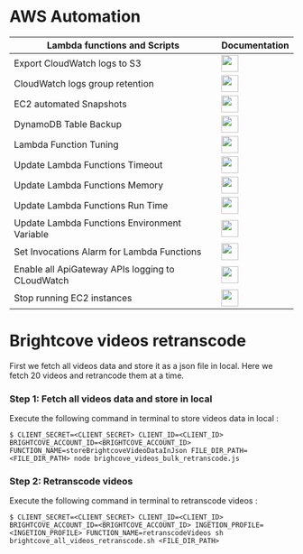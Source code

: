 # AWS Automation
| Lambda functions and Scripts | Documentation |
|-----------------------------------------|-------|
| Export CloudWatch logs to S3| <a href="https://medium.com/tensult/exporting-of-aws-cloudwatch-logs-to-s3-using-automation-2627b1d2ee37"><img src="https://cdn0.iconfinder.com/data/icons/relief-document-glyph-1/32/file-text-document-512.png" width="30px" height="30px"></a> |
| CloudWatch logs group retention | <a href="https://medium.com/tensult/manage-aws-cloudwatch-log-group-retention-using-automation-26add478b0c5"><img src="https://cdn0.iconfinder.com/data/icons/relief-document-glyph-1/32/file-text-document-512.png" width="30px" height="30px"></a> |
| EC2 automated Snapshots | <a href="https://medium.com/tensult/automating-ec2-snapshot-creation-in-aws-8aa5b4b6203"><img src="https://cdn0.iconfinder.com/data/icons/relief-document-glyph-1/32/file-text-document-512.png" width="30px" height="30px"></a> |
| DynamoDB Table Backup | <a href="https://medium.com/tensult/aws-dynamodb-point-in-time-recovery-e8711d6d04cb"><img src="https://cdn0.iconfinder.com/data/icons/relief-document-glyph-1/32/file-text-document-512.png" width="30px" height="30px"></a> |
| Lambda Function Tuning | <a href="https://medium.com/tensult/send-lambda-functions-usage-metrics-to-amazon-cloudwatch-for-tuning-4d5ed69341b0"><img src="https://cdn0.iconfinder.com/data/icons/relief-document-glyph-1/32/file-text-document-512.png" width="30px" height="30px"></a> |
| Update Lambda Functions Timeout | <a href="https://github.com/tensult/aws-automation/blob/master/update_timeout_for_lambda_functions.js"><img src="https://cdn0.iconfinder.com/data/icons/relief-document-glyph-1/32/file-text-document-512.png" width="30px" height="30px"></a> |
| Update Lambda Functions Memory | <a href="https://github.com/tensult/aws-automation/blob/master/update_memory_for_lambda_functions.js"><img src="https://cdn0.iconfinder.com/data/icons/relief-document-glyph-1/32/file-text-document-512.png" width="30px" height="30px"></a> |
| Update Lambda Functions Run Time | <a href="https://github.com/tensult/aws-automation/blob/master/update_runtime_for_lambda_functions.js"><img src="https://cdn0.iconfinder.com/data/icons/relief-document-glyph-1/32/file-text-document-512.png" width="30px" height="30px"></a> |
| Update Lambda Functions Environment Variable | <a href="https://github.com/tensult/aws-automation/blob/master/update_environment_variable_for_lambda_functions.js"><img src="https://cdn0.iconfinder.com/data/icons/relief-document-glyph-1/32/file-text-document-512.png" width="30px" height="30px"></a> |
| Set Invocations Alarm for Lambda Functions | <a href="https://github.com/tensult/aws-automation/blob/master/set_lambda_function_invocation_count_alarm.js"><img src="https://cdn0.iconfinder.com/data/icons/relief-document-glyph-1/32/file-text-document-512.png" width="30px" height="30px"></a> |
| Enable all ApiGateway APIs logging to CLoudWatch | <a href="https://github.com/tensult/aws-automation/blob/master/enable_cloudwatch_logs_for_apis.js"><img src="https://cdn0.iconfinder.com/data/icons/relief-document-glyph-1/32/file-text-document-512.png" width="30px" height="30px"></a> |
| Stop running EC2 instances | <a href="https://github.com/tensult/aws-automation/blob/master/stop_running_ec2_instances/README.md"><img src="https://cdn0.iconfinder.com/data/icons/relief-document-glyph-1/32/file-text-document-512.png" width="30px" height="30px"></a> |

# Brightcove videos retranscode
First we fetch all videos data and store it as a json file in local. Here we fetch 20 videos and retrancode them at a time.
### Step 1: Fetch all videos data and store in local 
Execute the following command in terminal to store videos data in local :

`$ CLIENT_SECRET=<CLIENT_SECRET> CLIENT_ID=<CLIENT_ID> BRIGHTCOVE_ACCOUNT_ID=<BRIGHTCOVE_ACCOUNT_ID> FUNCTION_NAME=storeBrightcoveVideoDataInJson FILE_DIR_PATH=<FILE_DIR_PATH> node brighcove_videos_bulk_retranscode.js`

### Step 2: Retranscode videos
Execute the following command in terminal to retranscode videos :

`$ CLIENT_SECRET=<CLIENT_SECRET> CLIENT_ID=<CLIENT_ID> BRIGHTCOVE_ACCOUNT_ID=<BRIGHTCOVE_ACCOUNT_ID> INGETION_PROFILE=<INGETION_PROFILE> FUNCTION_NAME=retranscodeVideos sh brightcove_all_videos_retranscode.sh <FILE_DIR_PATH>`